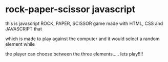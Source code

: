 # rock-paper-scissor javascript


this is javascript ROCK, PAPER, SCISSOR game made with HTML, CSS and JAVASCRIPT that 

which is made to play against the computer and it would select a random element while

 the player can choose between the three elements..... lets play!!!!

